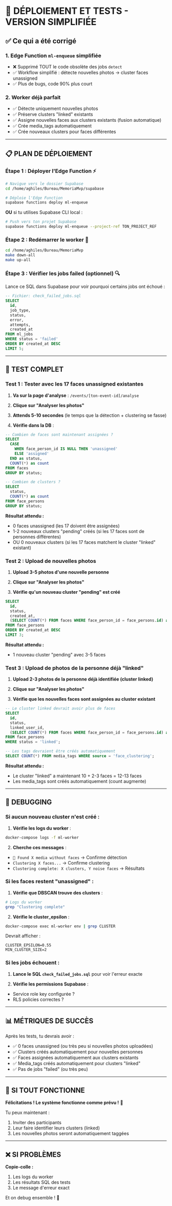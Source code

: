 # 🚀 DÉPLOIEMENT ET TESTS - VERSION SIMPLIFIÉE

## ✅ Ce qui a été corrigé

### 1. **Edge Function `ml-enqueue` simplifiée**
- ❌ Supprimé TOUT le code obsolète des jobs `detect`
- ✅ Workflow simplifié : détecte nouvelles photos → cluster faces unassigned
- ✅ Plus de bugs, code 90% plus court

### 2. **Worker déjà parfait**
- ✅ Détecte uniquement nouvelles photos
- ✅ Préserve clusters "linked" existants
- ✅ Assigne nouvelles faces aux clusters existants (fusion automatique)
- ✅ Crée media_tags automatiquement
- ✅ Crée nouveaux clusters pour faces différentes

---

## 📋 PLAN DE DÉPLOIEMENT

### Étape 1 : Déployer l'Edge Function ⚡

```bash
# Navigue vers le dossier Supabase
cd /home/aghiles/Bureau/MemoriaMvp/supabase

# Déploie l'Edge Function
supabase functions deploy ml-enqueue
```

**OU** si tu utilises Supabase CLI local :
```bash
# Push vers ton projet Supabase
supabase functions deploy ml-enqueue --project-ref TON_PROJECT_REF
```

### Étape 2 : Redémarrer le worker 🔄

```bash
cd /home/aghiles/Bureau/MemoriaMvp
make down-all
make up-all
```

### Étape 3 : Vérifier les jobs failed (optionnel) 🔍

Lance ce SQL dans Supabase pour voir pourquoi certains jobs ont échoué :
```sql
-- Fichier: check_failed_jobs.sql
SELECT 
  id,
  job_type,
  status,
  error,
  attempts,
  created_at
FROM ml_jobs
WHERE status = 'failed'
ORDER BY created_at DESC
LIMIT 5;
```

---

## 🧪 TEST COMPLET

### Test 1 : Tester avec les 17 faces unassigned existantes

1. **Va sur la page d'analyse** : `/events/[ton-event-id]/analyse`

2. **Clique sur "Analyser les photos"**

3. **Attends 5-10 secondes** (le temps que la détection + clustering se fasse)

4. **Vérifie dans la DB** :
```sql
-- Combien de faces sont maintenant assignées ?
SELECT 
  CASE 
    WHEN face_person_id IS NULL THEN 'unassigned'
    ELSE 'assigned'
  END as status,
  COUNT(*) as count
FROM faces
GROUP BY status;

-- Combien de clusters ?
SELECT 
  status,
  COUNT(*) as count
FROM face_persons
GROUP BY status;
```

**Résultat attendu :**
- 0 faces unassigned (les 17 doivent être assignées)
- 1-2 nouveaux clusters "pending" créés (si les 17 faces sont de personnes différentes)
- OU 0 nouveaux clusters (si les 17 faces matchent le cluster "linked" existant)

### Test 2 : Upload de nouvelles photos

1. **Upload 3-5 photos d'une nouvelle personne**

2. **Clique sur "Analyser les photos"**

3. **Vérifie qu'un nouveau cluster "pending" est créé**

```sql
SELECT 
  id,
  status,
  created_at,
  (SELECT COUNT(*) FROM faces WHERE face_person_id = face_persons.id) as faces_count
FROM face_persons
ORDER BY created_at DESC
LIMIT 3;
```

**Résultat attendu :**
- 1 nouveau cluster "pending" avec 3-5 faces

### Test 3 : Upload de photos de la personne déjà "linked"

1. **Upload 2-3 photos de la personne déjà identifiée (cluster linked)**

2. **Clique sur "Analyser les photos"**

3. **Vérifie que les nouvelles faces sont assignées au cluster existant**

```sql
-- Le cluster linked devrait avoir plus de faces
SELECT 
  id,
  status,
  linked_user_id,
  (SELECT COUNT(*) FROM faces WHERE face_person_id = face_persons.id) as faces_count
FROM face_persons
WHERE status = 'linked';

-- Les tags devraient être créés automatiquement
SELECT COUNT(*) FROM media_tags WHERE source = 'face_clustering';
```

**Résultat attendu :**
- Le cluster "linked" a maintenant 10 + 2-3 faces = 12-13 faces
- Les media_tags sont créés automatiquement (count augmente)

---

## 🐛 DEBUGGING

### Si aucun nouveau cluster n'est créé :

1. **Vérifie les logs du worker** :
```bash
docker-compose logs -f ml-worker
```

2. **Cherche ces messages** :
- `📸 Found X media without faces` → Confirme détection
- `Clustering X faces...` → Confirme clustering
- `Clustering complete: X clusters, Y noise faces` → Résultats

### Si les faces restent "unassigned" :

1. **Vérifie que DBSCAN trouve des clusters** :
```bash
# Logs du worker
grep "Clustering complete" 
```

2. **Vérifie le cluster_epsilon** :
```bash
docker-compose exec ml-worker env | grep CLUSTER
```

Devrait afficher :
```
CLUSTER_EPSILON=0.55
MIN_CLUSTER_SIZE=2
```

### Si les jobs échouent :

1. **Lance le SQL `check_failed_jobs.sql`** pour voir l'erreur exacte

2. **Vérifie les permissions Supabase** :
- Service role key configurée ?
- RLS policies correctes ?

---

## 📊 MÉTRIQUES DE SUCCÈS

Après les tests, tu devrais avoir :

- ✅ 0 faces unassigned (ou très peu si nouvelles photos uploadées)
- ✅ Clusters créés automatiquement pour nouvelles personnes
- ✅ Faces assignées automatiquement aux clusters existants
- ✅ Media_tags créés automatiquement pour clusters "linked"
- ✅ Pas de jobs "failed" (ou très peu)

---

## 🎉 SI TOUT FONCTIONNE

**Félicitations ! Le système fonctionne comme prévu !** 🚀

Tu peux maintenant :
1. Inviter des participants
2. Leur faire identifier leurs clusters (linked)
3. Les nouvelles photos seront automatiquement taggées

---

## ❌ SI PROBLÈMES

**Copie-colle :**
1. Les logs du worker
2. Les résultats SQL des tests
3. Le message d'erreur exact

Et on debug ensemble ! 🔧

